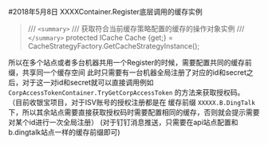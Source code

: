 #2018年5月8日
XXXXContainer.Register底层调用的缓存实例
> /// `<summary>` 
> ///  获取符合当前缓存策略配置的缓存的操作对象实例 
> /// `</summary>` 
> protected ICache Cache {get;} = CacheStrategyFactory.GetCacheStrategyInstance();

所以在多个站点或者多台机器共用一个Register的时候，需要配置共同的缓存前缀，共享同一个缓存空间
此时只需要有一台机器全局注册了对应的id和secret之后，对于这一对id和secret就可以直接调用例如`CorpAccessTokenContainer.TryGetCorpAccessToken` 的方法来获取授权码。
（目前收银宝项目，对于ISV账号的授权注册都是在 缓存前缀 `XXXXX.B.DingTalk` 下，所以其余站点需要直接获取授权码时需要配置相同的缓存，否则就会提示需要对某个id进行一次全局注册）
(对于钉钉消息推送，只需要在api站点配置和b.dingtalk站点一样的缓存前缀即可)
